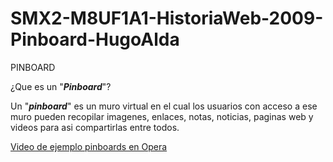 # SMX2-M8UF1A1-HistoriaWeb-2009-Pinboard-HugoAlda

   PINBOARD

¿Que es un "_**Pinboard**_"?

Un "_**pinboard**_" es un muro virtual en el cual los usuarios con acceso a ese muro pueden recopilar imagenes, enlaces, notas, noticias, paginas web y videos para asi compartirlas entre todos.

[Video de ejemplo pinboards en Opera](https://www.youtube.com/watch?v=R2FbCCCmV9U "Video Explicativo")

